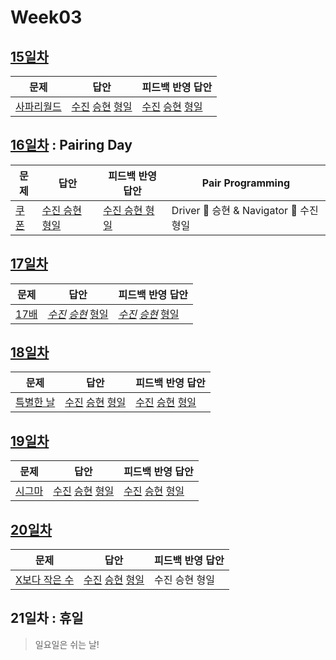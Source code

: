 # Week03

## [15일차](Day15)

| 문제                                               | 답안                                                                                | 피드백 반영 답안                                                                             |
| -------------------------------------------------- | ----------------------------------------------------------------------------------- | -------------------------------------------------------------------------------------------- |
| [사파리월드](https://www.acmicpc.net/problem/2420) | [수진](Day15/bj2420_ksj.js) [승현](Day15/bj2420_lsh.js) [형일](Day15/bj2420_jhi.js) | [수진](Day15/bj2420_ksj_fb.js) [승현](Day15/bj2420_lsh_fb.js) [형일](Day15/bj2420_jhi_fb.js) |

## [16일차](Day16) : Pairing Day

| 문제                                          | 답안                                           | 피드백 반영 답안                                  | Pair Programming                        |
| --------------------------------------------- | ---------------------------------------------- | ------------------------------------------------- | --------------------------------------- |
| [쿠폰](https://www.acmicpc.net/problem/10179) | [수진 승현 형일](Day16/bj10179_lsh_ksj_jhi.js) | [수진 승현 형일](Day16/bj10179_lsh_ksj_jhi_fb.js) | Driver 🚗 승현 & Navigator 🧭 수진 형일 |

## [17일차](Day17)

| 문제                                         | 답안                                                                                    | 피드백 반영 답안                                                                                 |
| -------------------------------------------- | --------------------------------------------------------------------------------------- | ------------------------------------------------------------------------------------------------ |
| [17배](https://www.acmicpc.net/problem/5893) | _[수진](Day17/bj5893_ksj.js)_ _[승현](Day17/bj5893_lsh.js)_ [형일](Day17/bj5893_jhi.js) | _[수진](Day17/bj5893_ksj_fb.js)_ _[승현](Day17/bj5893_lsh_fb.js)_ [형일](Day17/bj5893_jhi_fb.js) |

## [18일차](Day18)

| 문제                                               | 답안                                                                                   | 피드백 반영 답안                                                                                |
| -------------------------------------------------- | -------------------------------------------------------------------------------------- | ----------------------------------------------------------------------------------------------- |
| [특별한 날](https://www.acmicpc.net/problem/10768) | [수진](Day18/bj10768_ksj.js) [승현](Day18/bj10768_lsh.js) [형일](Day18/bj10768_jhi.js) | [수진](Day18/bj10768_ksj_fb.js) [승현](Day18/bj10768_lsh_fb.js) [형일](Day18/bj10768_jhi_fb.js) |

## [19일차](Day19)

| 문제                                           | 답안                                                                                | 피드백 반영 답안                                                                             |
| ---------------------------------------------- | ----------------------------------------------------------------------------------- | -------------------------------------------------------------------------------------------- |
| [시그마](https://www.acmicpc.net/problem/2355) | [수진](Day19/bj2355_ksj.js) [승현](Day19/bj2355_lsh.js) [형일](Day19/bj2355_jhi.js) | [수진](Day19/bj2355_ksj_fb.js) [승현](Day19/bj2355_lsh_fb.js) [형일](Day19/bj2355_jhi_fb.js) |

## [20일차](Day20)

| 문제                                                   | 답안                                                                                   | 피드백 반영 답안 |
| ------------------------------------------------------ | -------------------------------------------------------------------------------------- | ---------------- |
| [X보다 작은 수](https://www.acmicpc.net/problem/10871) | [수진](Day20/bj10871_ksj.js) [승현](Day20/bj10871_lsh.js) [형일](Day20/bj10871_jhi.js) | 수진 승현 형일   |

## 21일차 : 휴일

> 일요일은 쉬는 날!
